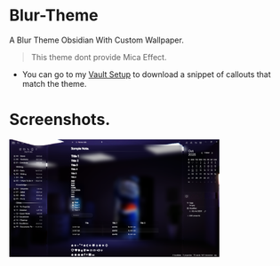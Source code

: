 # Blur-Theme
A Blur Theme Obsidian With Custom Wallpaper. 
> This theme dont provide Mica Effect.

- You can go to my [Vault Setup](https://github.com/Jawuj/Obsidian-Vault-Setup.) to download a snippet of callouts that match the theme.

# Screenshots.

<img src="https://raw.githubusercontent.com/Jawuj/Blur-Theme/refs/heads/main/Screenshots/Screenshot1.png" width="75%"/>

